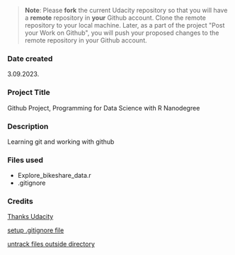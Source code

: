 >**Note**: Please **fork** the current Udacity repository so that you will have a **remote** repository in **your** Github account. Clone the remote repository to your local machine. Later, as a part of the project "Post your Work on Github", you will push your proposed changes to the remote repository in your Github account.

### Date created
3.09.2023.

### Project Title
Github Project, Programming for Data Science with R Nanodegree 

### Description
Learning git and working with github

### Files used
- Explore_bikeshare_data.r
- .gitignore

### Credits
[Thanks Udacity](https://www.udacity.com/course/programming-for-data-science-nanodegree-with-R--nd118?gclid=CjwKCAjw3dCnBhBCEiwAVvLcuycs2KHMoNaFnJZylGDO_y1gs3pqFzbVcBvmi4ibicW0OjCRwHOABhoCCtIQAvD_BwE&utm_campaign=19167921312_c_individuals&utm_keyword=udacity%20r%20programming_e&utm_medium=ads_r&utm_source=gsem_brand&utm_term=143524475959)

[setup .gitignore file](https://techblost.com/how-to-setup-gitignore-file/)

[untrack files outside directory](https://stackoverflow.com/questions/47270084/why-is-git-mentioning-an-untracked-file-outside-my-current-directory)
